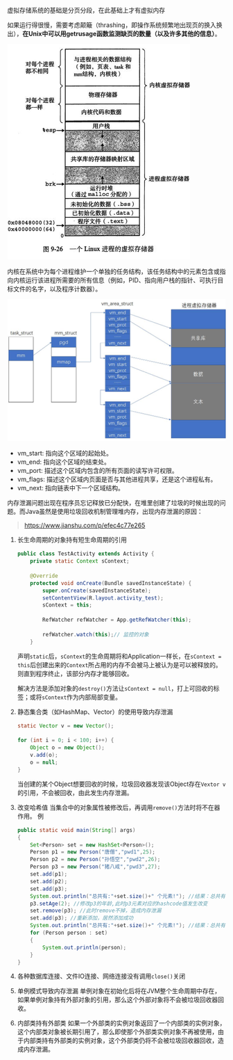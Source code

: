 虚拟存储系统的基础是分页分段，在此基础上才有虚拟内存

如果运行得很慢，需要考虑颠簸（thrashing，即操作系统频繁地出现页的换入换出），**在Unix中可以用getrusage函数监测缺页的数量（以及许多其他的信息）**。

![Linux进程的虚拟存储器](..\image\001.jpeg)

内核在系统中为每个进程维护一个单独的任务结构，该任务结构中的元素包含或指向内核运行该进程所需要的所有信息（例如，PID、指向用户栈的指针、可执行目标文件的名字，以及程序计数器）。

![Linux如何组织存储器](..\image\002.jpeg)

- vm_start: 指向这个区域的起始处。
- vm_end: 指向这个区域的结束处。
- vm_port: 描述这个区域内包含的所有页面的读写许可权限。
- vm_flags: 描述这个区域内页面是否与其他进程共享，还是这个进程私有。
- vm_next: 指向链表中下一个区域结构。



内存泄漏问题出现在程序员忘记释放已分配快，在堆里创建了垃圾的时候出现的问题。而Java虽然是使用垃圾回收机制管理堆内存，出现内存泄漏的原因：

> https://www.jianshu.com/p/efec4c77e265

1. 长生命周期的对象持有短生命周期的引用

   ```java
   public class TestActivity extends Activity {
       private static Context sContext;
   
       @Override
       protected void onCreate(Bundle savedInstanceState) {
           super.onCreate(savedInstanceState);
           setContentView(R.layout.activity_test);
           sContext = this;
   
           RefWatcher refWatcher = App.getRefWatcher(this);
   
           refWatcher.watch(this);// 监控的对象
       }
   ```

   声明`static`后，`sContext`的生命周期将和Application一样长，在`sContext = this`后创建出来的`Context`所占用的内存不会被马上被认为是可以被释放的。则直到程序终止，该部分内存才能够回收。

   解决方法是添加对象的`destroy()`方法让`sContext = null`，打上可回收的标签；或将`sContext`作为内部局部变量。

2. 静态集合类（如HashMap、Vector）的使用导致内存泄漏

   ```java
   static Vector v = new Vector();
   
   for (int i = 0; i < 100; i++) {
       Object o = new Object();
       v.add(o);
       o = null;
   }
   ```

   当创建的某个Object想要回收的时候，垃圾回收器发现该Object存在`Vextor v`的引用，不会被回收，由此发生内存泄漏。

3. 改变哈希值
   当集合中的对象属性被修改后，再调用`remove()`方法时将不在器作用。
   例

   ```java
   public static void main(String[] args) 
   { 
       Set<Person> set = new HashSet<Person>(); 
       Person p1 = new Person("唐僧","pwd1",25); 
       Person p2 = new Person("孙悟空","pwd2",26); 
       Person p3 = new Person("猪八戒","pwd3",27); 
       set.add(p1); 
       set.add(p2); 
       set.add(p3); 
       System.out.println("总共有:"+set.size()+" 个元素!"); //结果：总共有:3 个元素! 
       p3.setAge(2); //修改p3的年龄,此时p3元素对应的hashcode值发生改变 
       set.remove(p3); //此时remove不掉，造成内存泄漏
       set.add(p3); //重新添加，居然添加成功 
       System.out.println("总共有:"+set.size()+" 个元素!"); //结果：总共有:4 个元素! 
       for (Person person : set) 
       { 
           System.out.println(person); 
       } 
   } 
   ```

4. 各种数据库连接、文件IO连接、网络连接没有调用`close()`关闭

5. 单例模式导致内存泄漏
   单例对象在初始化后将在JVM整个生命周期中存在，如果单例对象持有外部对象的引用，那么这个外部对象将不会被垃圾回收器回收。

6. 内部类持有外部类
   如果一个外部类的实例对象返回了一个内部类的实例对象，这个内部类对象被长期引用了，那么即使那个外部类实例对象不再被使用，由于内部类持有外部类的实例对象，这个外部类仍将不会被垃圾回收器回收，造成内存泄漏。





